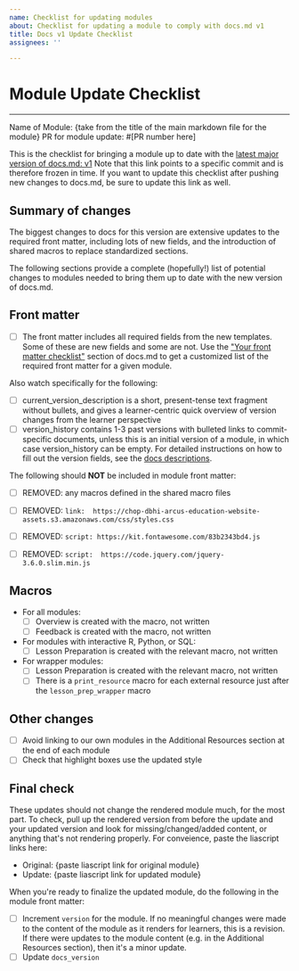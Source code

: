 ```yaml
---
name: Checklist for updating modules
about: Checklist for updating a module to comply with docs.md v1
title: Docs v1 Update Checklist
assignees: ''

---
```


# Module Update Checklist
----
Name of Module: {take from the title of the main markdown file for the module}
PR for module update: #[PR number here]

This is the checklist for bringing a module up to date with the [latest major version of docs.md: v1](https://liascript.github.io/course/?https://raw.githubusercontent.com/arcus/education_modules/ddc7d4a1a8659723c3f0db0a87fcc3b26a0ae071/docs.md#1) 
Note that this link points to a specific commit and is therefore frozen in time. 
If you want to update this checklist after pushing new changes to docs.md, be sure to update this link as well.

## Summary of changes

The biggest changes to docs for this version are extensive updates to the required front matter, including lots of new fields, and the introduction of shared macros to replace standardized sections.

The following sections provide a complete (hopefully!) list of potential changes to modules needed to bring them up to date with the new version of docs.md. 

## Front matter

* [ ] The front matter includes all required fields from the new templates. Some of these are new fields and some are not. Use the ["Your front matter checklist"](https://liascript.github.io/course/?https://raw.githubusercontent.com/arcus/education_modules/main/docs.md#your-front-matter-checklist) section of docs.md to get a customized list of the required front matter for a given module. 

Also watch specifically for the following:

* [ ] current_version_description is a short, present-tense text fragment without bullets, and gives a learner-centric quick overview of version changes from the learner perspective
* [ ] version_history contains 1-3 past versions with bulleted links to commit-specific documents, unless this is an initial version of a module, in which case version_history can be empty. For detailed instructions on how to fill out the version fields, see the [docs descriptions](https://liascript.github.io/course/?https://raw.githubusercontent.com/arcus/education_modules/main/docs.md#version_history).

The following should **NOT** be included in module front matter: 

- [ ] REMOVED: any macros defined in the shared macro files
- [ ] REMOVED: `link:  https://chop-dbhi-arcus-education-website-assets.s3.amazonaws.com/css/styles.css`
- [ ] REMOVED: `script: https://kit.fontawesome.com/83b2343bd4.js`
- [ ] REMOVED: `script:  https://code.jquery.com/jquery-3.6.0.slim.min.js`


## Macros

* For all modules:
    - [ ] Overview is created with the macro, not written
    - [ ] Feedback is created with the macro, not written

* For modules with interactive R, Python, or SQL:
    - [ ] Lesson Preparation is created with the relevant macro, not written

* For wrapper modules:
    - [ ] Lesson Preparation is created with the relevant macro, not written
    - [ ] There is a `print_resource` macro for each external resource just after the `lesson_prep_wrapper` macro

## Other changes

* [ ] Avoid linking to our own modules in the Additional Resources section at the end of each module
* [ ] Check that highlight boxes use the updated style

## Final check

These updates should not change the rendered module much, for the most part. 
To check, pull up the rendered version from before the update and your updated version and look for missing/changed/added content, or anything that's not rendering properly. 
For conveience, paste the liascript links here:

- Original: {paste liascript link for original module}
- Update: {paste liascript link for updated module}

When you're ready to finalize the updated module, do the following in the module front matter:

* [ ] Increment `version` for the module. If no meaningful changes were made to the content of the module as it renders for learners, this is a revision. If there were updates to the module content (e.g. in the Additional Resources section), then it's a minor update.
* [ ] Update `docs_version`
